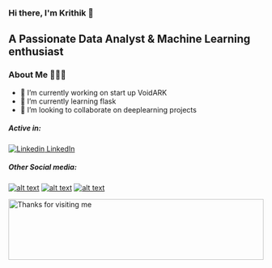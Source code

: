 ### Hi there, I'm Krithik 👋 

## A Passionate Data Analyst & Machine Learning enthusiast

     
### About Me 🤷🏻‍♂️
- 🔭 I’m currently working on start up VoidARK
- 🌱 I’m currently learning flask
- 👯 I’m looking to collaborate on deeplearning projects
##### Active in:
[![Linkedin](https://i.stack.imgur.com/gVE0j.png) LinkedIn](https://www.linkedin.com/in/venkata-sai-krithik-6a344a199/)
##### Other Social media:

[![alt text][1.1]][1]
[![alt text][2.1]][2]
[![alt text][6.1]][6]

[1.1]: http://i.imgur.com/tXSoThF.png (twitter icon)
[2.1]: http://i.imgur.com/P3YfQoD.png (facebook icon)
[6.1]: http://i.imgur.com/0o48UoR.png (github icon)

[1]: https://twitter.com/pvsaikrithik
[2]: https://www.facebook.com/pothula.saikrithik
[6]: https://github.com/saikrithik
<img height="120" alt="Thanks for visiting me" width="100%" src="https://raw.githubusercontent.com/BrunnerLivio/brunnerlivio/master/images/marquee.svg" />

